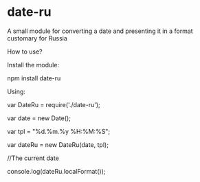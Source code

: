 # date-ru
A small module for converting a date and presenting it in a format customary for Russia

How to use?

Install the module:

npm install date-ru

Using:

var DateRu = require('./date-ru');

var date = new Date();

var tpl = "%d.%m.%y %H:%M:%S";

var dateRu = new DateRu(date, tpl);

//The current date

console.log(dateRu.localFormat());


